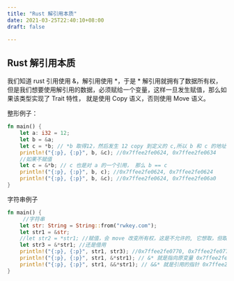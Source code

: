 ```yaml
---
title: "Rust 解引用本质"
date: 2021-03-25T22:40:10+08:00
draft: false 

---
```


## Rust 解引用本质

我们知道 rust 引用使用 &，解引用使用 *，于是 * 解引用就拥有了数据所有权，但是我们想要使用解引用的数据，必须赋给一个变量，这样一旦发生赋值，那么如果该类型实现了 Trait 特性， 就是使用 Copy 语义，否则使用 Move 语义。

整形例子：

```rust
fn main() {
    let a: i32 = 12;
    let b = &a;     
    let c = *b; // *b 取得12，然后发生 12 copy 到定义的 c,所以 b 和 c 的地址不一样 
    println!("{:p}, {:p}", b, &c); //0x7ffee2fe0624, 0x7ffee2fe0634
    //如果不赋值
    let c = &*b; // c 也是对 a 的一个引用， 那么 b == c 
    println!("{:p}, {:p}", b, c); //0x7ffee2fe0624, 0x7ffee2fe0624
    println!("{:p}, {:p}", b, &c); //0x7ffee2fe0624, 0x7ffee2fe06a0
}
```



字符串例子

```rust
fn main() {
     //字符串
    let str: String = String::from("rwkey.com");
    let str1 = &str; 
    //let str2 = *str1; //赋值，会 move 改变所有权，这是不允许的, 它想取，但取不到
    let str3 = &*str1; //还是借用
    println!("{:p}, {:p}", str1, str3); //0x7ffee2fe0770, 0x7ffee2fe0770
    println!("{:p}, {:p}", str1, &*str1); // &* 就是指向原变量 0x7ffee2fe0770, 0x7ffee2fe0770
    println!("{:p}, {:p}", str1, &&*str1); // &&* 就是引用的指针 0x7ffee2fe0770, 0x7ffee2fe08c8
}
```


